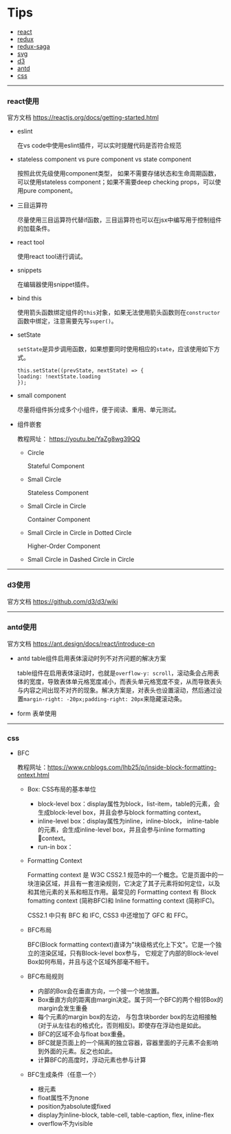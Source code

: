 # Tips
- <a href="#react">react</a>
- <a href="#1">redux</a>
- <a href="#1">redux-saga</a>
- <a href="#1">svg</a>
- <a href="#1">d3</a>
- <a href="#antd">antd</a>
- <a href="#css">css</a>
*****
### <a name="react">react使用</a>
官方文档 https://reactjs.org/docs/getting-started.html
- eslint

    在vs code中使用eslint插件，可以实时提醒代码是否符合规范
- stateless component vs pure component vs state component

    按照此优先级使用component类型， 如果不需要存储状态和生命周期函数，可以使用stateless component；如果不需要deep checking props，可以使用pure component。
- 三目运算符

    尽量使用三目运算符代替if函数，三目运算符也可以在jsx中编写用于控制组件的加载条件。
- react tool

    使用react tool进行调试。
- snippets

    在编辑器使用snippet插件。
- bind this

    使用箭头函数绑定组件的`this`对象，如果无法使用箭头函数则在`constructor`函数中绑定，注意需要先写`super()`。
- setState
  
    `setState`是异步调用函数，如果想要同时使用相应的`state`，应该使用如下方式。
    ```
    this.setState((prevState, nextState) => {
    loading: !nextState.loading
    });
    ```
- small component
  
    尽量将组件拆分成多个小组件，便于阅读、重用、单元测试。

- 组件嵌套

    教程网址： https://youtu.be/YaZg8wg39QQ
    - Circle

        Stateful Component
    - Small Circle

        Stateless Component
    - Small Circle in Circle

        Container Component
    - Small Circle in Circle in Dotted Circle
        
        Higher-Order Component
    - Small Circle in Dashed Circle in Circle

        

    
    
******
### <a name="d3">d3使用</a>
官方文档 https://github.com/d3/d3/wiki
*****
### <a name="antd">antd使用</a>
官方文档 https://ant.design/docs/react/introduce-cn
- antd table组件启用表体滚动时列不对齐问题的解决方案

    table组件在启用表体滚动时，也就是`overflow-y: scroll`，滚动条会占用表体的宽度，导致表体单元格宽度减小，而表头单元格宽度不变，从而导致表头与内容之间出现不对齐的现象。解决方案是，对表头也设置滚动，然后通过设置`margin-right: -20px;padding-right: 20px`来隐藏滚动条。

- form 表单使用
*******
### <a name="css">css</a>
- BFC
  
    教程网址：https://www.cnblogs.com/lhb25/p/inside-block-formatting-ontext.html
    - Box: CSS布局的基本单位

        - block-level box：display属性为block，list-item，table的元素，会生成block-level box，并且会参与block formatting context。
        - inline-level box：display属性为inline，inline-block， inline-table的元素，会生成inline-level box，并且会参与inline formatting context。
        - run-in box：

    - Formatting Context

        Formatting context 是 W3C CSS2.1 规范中的一个概念。它是页面中的一块渲染区域，并且有一套渲染规则，它决定了其子元素将如何定位，以及和其他元素的关系和相互作用。最常见的 Formatting context 有 Block fomatting context (简称BFC)和 Inline formatting context (简称IFC)。

        CSS2.1 中只有 BFC 和 IFC, CSS3 中还增加了 GFC 和 FFC。
    - BFC布局

        BFC(Block formatting context)直译为"块级格式化上下文"。它是一个独立的渲染区域，只有Block-level box参与， 它规定了内部的Block-level Box如何布局，并且与这个区域外部毫不相干。

    - BFC布局规则

        - 内部的Box会在垂直方向，一个接一个地放置。
        - Box垂直方向的距离由margin决定。属于同一个BFC的两个相邻Box的margin会发生重叠
        - 每个元素的margin box的左边， 与包含块border box的左边相接触(对于从左往右的格式化，否则相反)。即使存在浮动也是如此。
        - BFC的区域不会与float box重叠。
        - BFC就是页面上的一个隔离的独立容器，容器里面的子元素不会影响到外面的元素。反之也如此。
        - 计算BFC的高度时，浮动元素也参与计算
    - BFC生成条件（任意一个）
        - 根元素
        - float属性不为none
        - position为absolute或fixed
        - display为inline-block, table-cell, table-caption, flex, inline-flex
        - overflow不为visible

